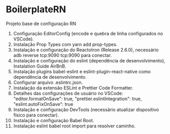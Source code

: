 # BoilerplateRN

Projeto base de configuração RN

1. Configuração EditorConfig (encode e quebra de linha configurados no VSCode).
2. Instalação Prop Types com yarn add prop-types.
3. Instalação e configuração do Reactotron (Release 2.6.0), necessário adb reverse tcp:9090 tcp:9090 para conectar.
4. Instalação e configuração do eslint (dependência de desenvolvimento), Instalation Guide AirBnB.
5. Instalação plugins babel-eslint e eslint-plugin-react-native como dependência de desenvolvimento.
6. Configurar arquivo .eslintrc.json.
7. Instalação da extensão ESLint e Prettier Code Formatter.
8. Detalhes das configurações de usuário no VSCode:
   "editor.formatOnSave": true,
   "prettier.eslintIntegration": true,
   "eslint.autoFixOnSave": true
9. Instalação e configuração DevTools (necessário atualizar dispositivo físico para conectar).
10. Instalação e configuração Babel Root.
11. Instalação eslint babel root import para resolver caminho.
